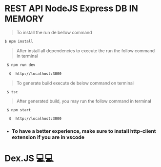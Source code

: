 # REST API NodeJS Express DB IN MEMORY

> To install the run de bellow command

```sh
$ npm install
```

> After install all dependencies to execute the run the follow command in terminal

```sh
 $ npm run dev
````

````bash
  $  http://localhost:3000
````
> To generate build execute de below command on terminal

```sh
 $ tsc
```


> After generated build, you may run the follow command in terminal

```bsh
 $ npm start
```

````bash
  $  http://localhost:3000
````


- ### To have a better experience, make sure to install http-client extension if you are in vscode

# Dex.JS 💻💻
